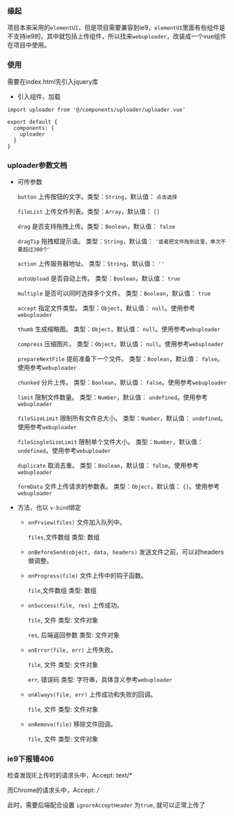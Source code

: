 ### 缘起
项目本来采用的`elementUI`，但是项目需要兼容到ie9，`elementUI`里面有些组件是不支持ie9的，其中就包括上传组件，所以找来`webuploader`，改装成一个vue组件在项目中使用。

### 使用
需要在index.html先引入jquery库
- 引入组件，加载
```
import uploader from '@/components/uploader/uploader.vue'

export default {
  components: {
    uploader
  }
}
``` 


### uploader参数文档

- 可传参数

  `button` 上传按钮的文字。类型：`String`，默认值： `点击选择`

  `fileList` 上传文件列表。类型：`Array`，默认值： `[]`
  
  `drag` 是否支持拖拽上传。类型：`Boolean`，默认值： `false`

  `dragTip` 拖拽框提示语。 类型：`String`，默认值： `'或者把文件拖到这里，单次不要超过300个'`

  `action` 上传服务器地址。 类型：`String`，默认值： `''`

  `autoUpload` 是否自动上传。 类型：`Boolean`，默认值： `true`

  `multiple` 是否可以同时选择多个文件。 类型：`Boolean`，默认值： `true`
  
  `accept` 指定文件类型。 类型：`Object`，默认值： `null`。使用参考`webuploader`

  `thumb` 生成缩略图。 类型：`Object`，默认值： `null`。使用参考`webuploader`

  `compress` 压缩图片。 类型：`Object`，默认值： `null`。使用参考`webuploader`
  
  `prepareNextFile` 提前准备下一个文件。 类型：`Boolean`，默认值： `false`。使用参考`webuploader`

  `chunked` 分片上传。 类型：`Boolean`，默认值： `false`。使用参考`webuploader`

  `limit` 限制文件数量。 类型：`Number`，默认值： `undefined`。使用参考`webuploader`

  `fileSizeLimit` 限制所有文件总大小。 类型：`Number`，默认值： `undefined`。使用参考`webuploader`

  `fileSingleSizeLimit` 限制单个文件大小。 类型：`Number`，默认值： `undefined`。使用参考`webuploader`

  `duplicate` 取消去重。 类型：`Boolean`，默认值： `false`。使用参考`webuploader`
  
  `formData` 文件上传请求的参数表。 类型：`Object`，默认值： `{}`。使用参考`webuploader`


- 方法，也以 `v-bind`绑定

  - `onPrview(files)` 文件加入队列中。  
    
    `files`,文件数组  类型: 数组
    
  - `onBeforeSend(object, data, headers)` 发送文件之前，可以对headers做调整。  
      
  - `onProgress(file)` 文件上传中的钩子函数。  
    
    `file`,文件数组  类型: 数组
  
  - `onSuccess(file, res)` 上传成功。  
    
    `file`, 文件  类型: 文件对象
    
    `res`, 后端返回参数  类型: 文件对象
    
  - `onError(file, err)` 上传失败。  
    
    `file`, 文件  类型: 文件对象
    
    `err`, 错误码  类型: 字符串，具体含义参考`webuploader`

  - `onAlways(file, err)` 上传成功和失败的回调。
  
    `file`, 文件  类型: 文件对象
  
  - `onRemove(file)` 移除文件回调。
  
    `file`, 文件  类型: 文件对象
  


### ie9下报错406  

检查发现IE上传时的请求头中，Accept: text/*

而Chrome的请求头中，Accept: */*

此时，需要后端配合设置 `ignoreAcceptHeader` 为`true`, 就可以正常上传了
   